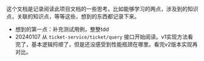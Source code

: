 这个文档是记录阅读此项目文档的一些思考。比如能够学习的两点，涉及到的知识点，关联的知识点，等等这些，想到的东西都记录下来。

- 想到的第一点：补充测试用例，整整tdd
- 20240107
从 `ticket-service/ticket/query` 接口开始阅读。v1实现方法看完了，基本逻辑捋顺了，但是还没感受到性能瓶颈在哪里。看完v2版本实现再对比。